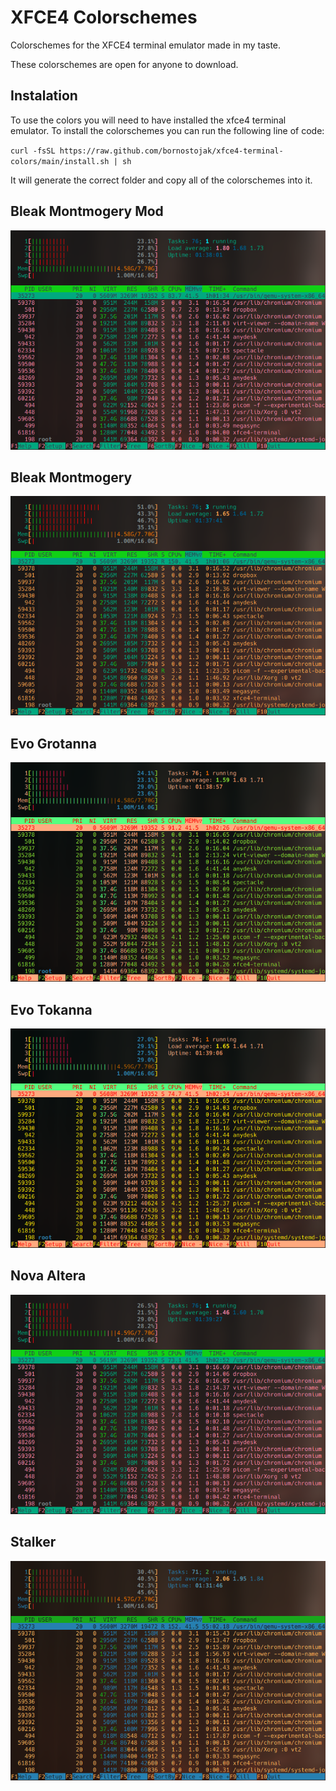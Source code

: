 # XFCE4 Colorschemes

Colorschemes for the XFCE4 terminal emulator made in my taste. 

These colorschemes are open for anyone to download.

## Instalation
To use the colors you will need to have installed the xfce4 terminal emulator. 
To install the colorschemes you can run the following line of code:

`curl -fsSL https://raw.github.com/bornostojak/xfce4-terminal-colors/main/install.sh | sh`

It will generate the correct folder and copy all of the colorschemes into it.

## Bleak Montmogery Mod 
![Bleak Montmogery Mod](img/bleak_montmogery_mod.png)
## Bleak Montmogery 
![Bleak Montmogery](img/bleak_montmogery.png)
## Evo Grotanna 
![Evo Grotanna](img/evo_grotanna.png)
## Evo Tokanna 
![Evo Tokanna](img/evo_tokanna.png)
## Nova Altera 
![Nova Altera](img/nova_altera.png)
## Stalker 
![Stalker](img/stalker.png)
